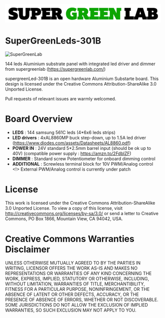 ![SuperGreenLab](assets/sgl.png?raw=true "SuperGreenLab")

# SuperGreenLeds-301B

![SuperGreenLab](assets/SG-board-square-3.png?raw=true "SuperGreenLeds-301B")

144 leds Aluminium substrate panel with integrated led driver and dimmer from supergreenlab (https://supergreenlab.com/)

supergreenLed-301B is an open hardware Aluminium Substarte board. This design is licensed under the Creative Commons Attribution-ShareAlike 3.0 Unported License.

Pull requests of relevant issues are warmly welcomed.

# Board Overview

* **LEDS** : 144 samsung 561C leds (4*6x6 leds strips)
* **LED drivers** : 4xAL8860MP buck step-down, up to 1.5A led driver (https://www.diodes.com/assets/Datasheets/AL8860.pdf)
* **POWER IN** : 24V standard 5*2.5mm barrel input (should be ok up to 40V) (compatible power supply : https://amzn.to/2FdblZF)
* **DIMMER** : Standard screw Potentiometer for onboard dimming control
* **ADDITIONAL** : Screwless terminal block for 10V PWM/Analog control
<!> External PWM/Analog control is currently under patch 

# License

This work is licensed under the Creative Commons Attribution-ShareAlike 3.0 Unported License. To view a copy of this license, visit http://creativecommons.org/licenses/by-sa/3.0/ or send a letter to Creative Commons, PO Box 1866, Mountain View, CA 94042, USA.

# Creative Commons Warranties Disclaimer

UNLESS OTHERWISE MUTUALLY AGREED TO BY THE PARTIES IN WRITING, LICENSOR OFFERS THE WORK AS-IS AND MAKES NO REPRESENTATIONS OR WARRANTIES OF ANY KIND CONCERNING THE WORK, EXPRESS, IMPLIED, STATUTORY OR OTHERWISE, INCLUDING, WITHOUT LIMITATION, WARRANTIES OF TITLE, MERCHANTIBILITY, FITNESS FOR A PARTICULAR PURPOSE, NONINFRINGEMENT, OR THE ABSENCE OF LATENT OR OTHER DEFECTS, ACCURACY, OR THE PRESENCE OF ABSENCE OF ERRORS, WHETHER OR NOT DISCOVERABLE. SOME JURISDICTIONS DO NOT ALLOW THE EXCLUSION OF IMPLIED WARRANTIES, SO SUCH EXCLUSION MAY NOT APPLY TO YOU.
